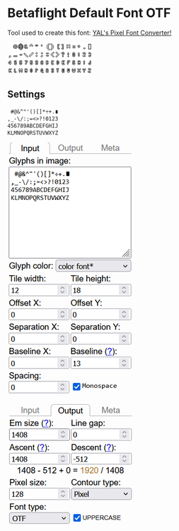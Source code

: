 # Betaflight Default Font OTF

Tool used to create this font: [YAL's Pixel Font Converter!](https://yal.cc/tools/pixel-font/)

![](./betaflight-default.png)

## Settings

```
 #@&^"'()[]*÷+.∎
,_-\/:;=<>?!0123
456789ABCDEFGHIJ
KLMNOPQRSTUVWXYZ
```

![](./pixel-font-input-settings.png)

![](./pixel-font-output-settings.png)